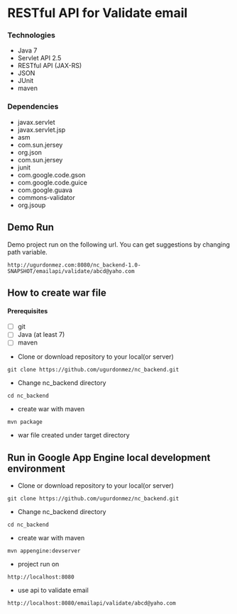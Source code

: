 # RESTful API for Validate email #

### Technologies ###
* Java 7
* Servlet API 2.5
* RESTful API (JAX-RS)
* JSON
* JUnit
* maven

### Dependencies ###
* javax.servlet
* javax.servlet.jsp
* asm
* com.sun.jersey
* org.json
* com.sun.jersey
* junit
* com.google.code.gson
* com.google.code.guice
* com.google.guava
* commons-validator
* org.jsoup

## Demo Run ##

Demo project run on the following url. You can get suggestions by changing path variable.

`http://ugurdonmez.com:8080/nc_backend-1.0-SNAPSHOT/emailapi/validate/abcd@yaho.com`


## How to create war file ##

#### Prerequisites ####
- [ ] git
- [ ] Java (at least 7)
- [ ] maven

* Clone or download repository to your local(or server)

`git clone https://github.com/ugurdonmez/nc_backend.git`

* Change nc_backend directory

`cd nc_backend`

* create war with maven

`mvn package`

* war file created under target directory


## Run in Google App Engine local development environment ##
* Clone or download repository to your local(or server)

`git clone https://github.com/ugurdonmez/nc_backend.git`

* Change nc_backend directory

`cd nc_backend`

* create war with maven

`mvn appengine:devserver`

* project run on

`http://localhost:8080`

* use api to validate email

`http://localhost:8080/emailapi/validate/abcd@yaho.com`

